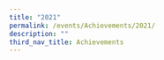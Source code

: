 ```yaml
---
title: "2021"
permalink: /events/Achievements/2021/
description: ""
third_nav_title: Achievements
---
```

